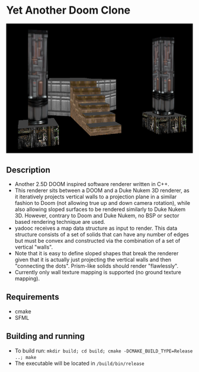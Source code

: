 # Yet Another Doom Clone

![alt text](/other/doom_stairs_render_crop.png)

## Description

- Another 2.5D DOOM inspired software renderer written in C++.
- This renderer sits between a DOOM and a Duke Nukem 3D renderer, as it iteratively projects vertical walls to a projection plane in a similar fashion to Doom (not allowing true up and down camera rotation), while also allowing sloped surfaces to be rendered similarly to Duke Nukem 3D. However, contrary to Doom and Duke Nukem, no BSP or sector based rendering technique are used.
- yadooc receives a map data structure as input to render. This data structure consists of a set of solids that can have any number of edges but must be convex and constructed via the combination of a set of vertical "walls".
- Note that it is easy to define sloped shapes that break the renderer given that it is actually just projecting the vertical walls and then "connecting the dots". Prism-like solids should render "flawlessly".
- Currently only wall texture mapping is supported (no ground texture mapping).

## Requirements

- cmake
- SFML

## Building and running

- To build run: `mkdir build; cd build; cmake -DCMAKE_BUILD_TYPE=Release ..; make`
- The executable will be located in `/build/bin/release`
